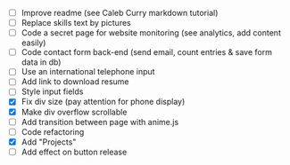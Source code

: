 - [ ] Improve readme (see Caleb Curry markdown tutorial)
- [ ] Replace skills text by pictures
- [ ] Code a secret page for website monitoring (see analytics, add content easily)
- [ ] Code contact form back-end (send email, count entries & save form data in db)
- [ ] Use an international telephone input
- [ ] Add link to download resume
- [ ] Style input fields
- [X] Fix div size (pay attention for phone display)
- [X] Make div overflow scrollable
- [ ] Add transition between page with anime.js
- [ ] Code refactoring
- [X] Add "Projects"
- [ ] Add effect on button release
